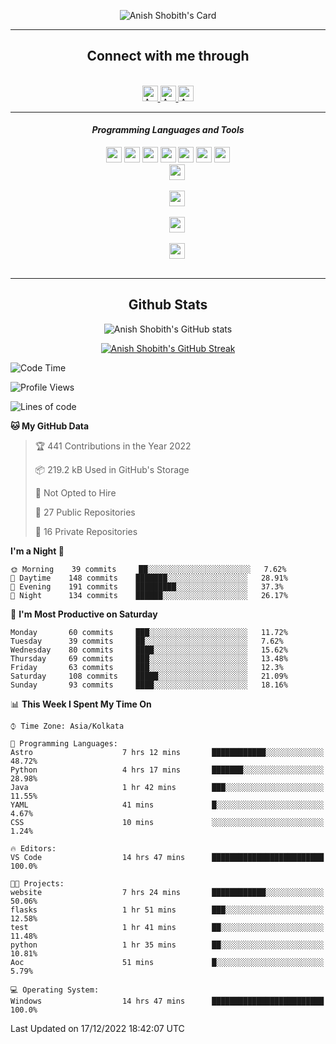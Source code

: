 <div align="center">

![Anish Shobith's Card](https://cardivo.vercel.app/api?name=Anish%20Shobith%20P%20S&description=Hi%20there%F0%9F%91%8B,%20I%20am%20a%2020-years-old.%20I%20am%20a%20Web%20and%20Application%20developer%20from%20India.%20Nice%20to%20meet%20you%20all.%20Looking%20forward%20to%20paritcipate%20with%20you.&image=https://i.imgur.com/WlQk3PY.jpg&&disableAnimation=true&site=https://anishshobithps.tech&pattern=plus&colorPattern=%23171616&backgroundColor=%231a1b26&instagram=anish_shobith&linkedin=Anish%20Shobith%20P%20S&fontColor=%23ffffff&iconColor=%23ffffff)

<hr>
 <h2> Connect with me through </h2>
<br>
<a href="https://www.instagram.com/anish_shobith/">
    <img alt="Anish Shobith's Instagram" width="25px" src="https://raw.githubusercontent.com/Anish-Shobith/Anish-Shobith/master/assets/socials/instagram.svg">
    </a>
    <a href="https://discord.gg/cWgDskT">
    <img alt="Anish Shobith's Discord", width="25px" src="https://raw.githubusercontent.com/Anish-Shobith/Anish-Shobith/master/assets/socials/discord.svg">
    </a>
    <a href="https://open.spotify.com/user/goshcrm0y9jzum2lffvu6f4hz">
    <img alt="Anish Shobith's Spotify", width="25px" src="https://raw.githubusercontent.com/Anish-Shobith/Anish-Shobith/master/assets/socials/spotify.svg">
    </a>
    <br>
    <hr>
    <h4> <i> Programming Languages and Tools </i> </h4>
    <code><img width="25px" src="https://raw.githubusercontent.com/Anish-Shobith/Anish-Shobith/master/assets/languages/javascript.svg"></code>
    <code><img width="25px" src="https://raw.githubusercontent.com/Anish-Shobith/Anish-Shobith/master/assets/languages/typescript.svg"></code>
    <code><img width="25px" src="https://raw.githubusercontent.com/Anish-Shobith/Anish-Shobith/master/assets/languages/cpp.svg"></code>
    <code><img width="25px" src="https://raw.githubusercontent.com/Anish-Shobith/Anish-Shobith/master/assets/languages/ruby.svg"></code>
    <code><img width="25px" src="https://raw.githubusercontent.com/Anish-Shobith/Anish-Shobith/master/assets/languages/html.svg"></code>
    <code><img width="25px" src="https://raw.githubusercontent.com/Anish-Shobith/Anish-Shobith/master/assets/tools/nodejs.svg"></code>
    <code><img width="25px" src="https://raw.githubusercontent.com/Anish-Shobith/Anish-Shobith/master/assets/tools/docker.svg"></code>
    <code>
    <img width="25px" src="https://raw.githubusercontent.com/Anish-Shobith/Anish-Shobith/master/assets/tools/webstorm.svg">
    </code>
    <code>
    <img width="25px" src="https://raw.githubusercontent.com/Anish-Shobith/Anish-Shobith/master/assets/tools/intellij.svg">
    </code>
    <code>
    <img width="25px" src="https://raw.githubusercontent.com/Anish-Shobith/Anish-Shobith/master/assets/tools/visualstudiocode.svg">
    </code>
    <code>
    <img width="25px" src="https://raw.githubusercontent.com/Anish-Shobith/Anish-Shobith/master/assets/tools/git.svg">
    </code>
<hr>
 <h2> Github Stats </h2>

![Anish Shobith's GitHub stats](https://github-readme-stats.vercel.app/api?username=Anish-Shobith&show_icons=true&theme=tokyonight&count_private=true)

[![Anish Shobith's GitHub Streak](https://streak-stats.demolab.com?user=Anish-Shobith&theme=tokyonight&hide_border=true&border_radius=4.6)](https://git.io/streak-stats)

</div>

<!--START_SECTION:waka-->
![Code Time](http://img.shields.io/badge/Code%20Time-716%20hrs%2058%20mins-blue)

![Profile Views](http://img.shields.io/badge/Profile%20Views-233-blue)

![Lines of code](https://img.shields.io/badge/From%20Hello%20World%20I%27ve%20Written-124%20Thousand%20lines%20of%20code-blue)

**🐱 My GitHub Data** 

> 🏆 441 Contributions in the Year 2022
 > 
> 📦 219.2 kB Used in GitHub's Storage 
 > 
> 🚫 Not Opted to Hire
 > 
> 📜 27 Public Repositories 
 > 
> 🔑 16 Private Repositories  
 > 
**I'm a Night 🦉** 

```text
🌞 Morning    39 commits     ██░░░░░░░░░░░░░░░░░░░░░░░   7.62% 
🌆 Daytime    148 commits    ███████░░░░░░░░░░░░░░░░░░   28.91% 
🌃 Evening    191 commits    █████████░░░░░░░░░░░░░░░░   37.3% 
🌙 Night      134 commits    ██████░░░░░░░░░░░░░░░░░░░   26.17%

```
📅 **I'm Most Productive on Saturday** 

```text
Monday       60 commits     ███░░░░░░░░░░░░░░░░░░░░░░   11.72% 
Tuesday      39 commits     ██░░░░░░░░░░░░░░░░░░░░░░░   7.62% 
Wednesday    80 commits     ████░░░░░░░░░░░░░░░░░░░░░   15.62% 
Thursday     69 commits     ███░░░░░░░░░░░░░░░░░░░░░░   13.48% 
Friday       63 commits     ███░░░░░░░░░░░░░░░░░░░░░░   12.3% 
Saturday     108 commits    █████░░░░░░░░░░░░░░░░░░░░   21.09% 
Sunday       93 commits     ████░░░░░░░░░░░░░░░░░░░░░   18.16%

```


📊 **This Week I Spent My Time On** 

```text
⌚︎ Time Zone: Asia/Kolkata

💬 Programming Languages: 
Astro                    7 hrs 12 mins       ████████████░░░░░░░░░░░░░   48.72% 
Python                   4 hrs 17 mins       ███████░░░░░░░░░░░░░░░░░░   28.98% 
Java                     1 hr 42 mins        ███░░░░░░░░░░░░░░░░░░░░░░   11.55% 
YAML                     41 mins             █░░░░░░░░░░░░░░░░░░░░░░░░   4.67% 
CSS                      10 mins             ░░░░░░░░░░░░░░░░░░░░░░░░░   1.24%

🔥 Editors: 
VS Code                  14 hrs 47 mins      █████████████████████████   100.0%

🐱‍💻 Projects: 
website                  7 hrs 24 mins       ████████████░░░░░░░░░░░░░   50.06% 
flasks                   1 hr 51 mins        ███░░░░░░░░░░░░░░░░░░░░░░   12.58% 
test                     1 hr 41 mins        ██░░░░░░░░░░░░░░░░░░░░░░░   11.48% 
python                   1 hr 35 mins        ██░░░░░░░░░░░░░░░░░░░░░░░   10.81% 
Aoc                      51 mins             █░░░░░░░░░░░░░░░░░░░░░░░░   5.79%

💻 Operating System: 
Windows                  14 hrs 47 mins      █████████████████████████   100.0%

```


 Last Updated on 17/12/2022 18:42:07 UTC
<!--END_SECTION:waka-->
